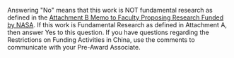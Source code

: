 Answering "No" means that this work is NOT fundamental research as defined in the [Attachment B Memo to Faculty Proposing Research Funded by NASA](https://www.oesrc.researchcompliance.vt.edu/sites/oesrc.researchcompliance.vt.edu/files/attachment_b_nasa_memo.pdf). If this work is Fundamental Research as defined in Attachment A, then answer Yes to this question. If you have questions regarding the Restrictions on Funding Activities in China, use the comments to communicate with your Pre-Award Associate.
